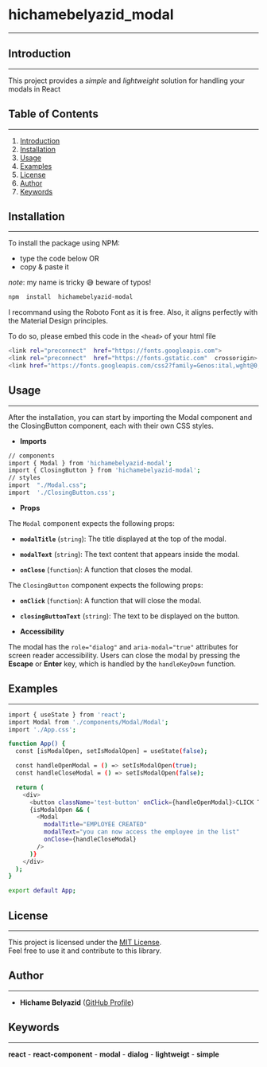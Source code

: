 #  **hichamebelyazid_modal**
---
## Introduction
---
This project provides a _simple_ and _lightweight_ solution for handling your modals in React
## Table of Contents
---
1. [Introduction](#introduction)
3. [Installation](#installation)
4. [Usage](#usage)
5. [Examples](#examples)
6. [License](#license)
7. [Author](#author)
8. [Keywords](#keywords)

##  Installation
---
To install the package using NPM:
- type the code below
OR
- copy & paste it

_note_: my name is tricky :sweat_smile: beware of typos!

```bash
npm  install  hichamebelyazid-modal
```
I recommand using the Roboto Font as it is free. Also, it aligns perfectly with the Material Design principles.

To do so, please embed this code in the `<head>` of your html file

```bash
<link rel="preconnect"  href="https://fonts.googleapis.com">
<link rel="preconnect"  href="https://fonts.gstatic.com"  crossorigin>
<link href="https://fonts.googleapis.com/css2?family=Genos:ital,wght@0,100..900;1,100..900&family=Roboto:ital,wght@0,100;0,300;0,400;0,500;0,700;0,900;1,100;1,300;1,400;1,500;1,700;1,900&display=swap"  rel="stylesheet">
```

## Usage
---
After the installation, you can start by importing the Modal component and the ClosingButton component, each with their own CSS styles. 

- **Imports**
```bash 
// components
import { Modal } from 'hichamebelyazid-modal';
import { ClosingButton } from 'hichamebelyazid-modal';
// styles
import  "./Modal.css";
import  './ClosingButton.css';
```
- **Props**

The `Modal` component expects the following props:

-    **`modalTitle`** (`string`): The title displayed at the top of the modal.

-   **`modalText`** (`string`): The text content that appears inside the modal.

-   **`onClose`** (`function`): A function that closes the modal.

The `ClosingButton` component expects the following props:

-   **`onClick`** (`function`): A function that will close the modal.
-   **`closingButtonText`** (`string`): The text to be displayed on the button.

-  **Accessibility**

  The modal has the `role="dialog"` and `aria-modal="true"` attributes for screen reader accessibility.
 Users can close the modal by pressing the **Escape** or **Enter** key, which is handled by the `handleKeyDown` function.

## Examples
---
```bash
import { useState } from 'react';
import Modal from './components/Modal/Modal';
import './App.css';

function App() {
  const [isModalOpen, setIsModalOpen] = useState(false);

  const handleOpenModal = () => setIsModalOpen(true);
  const handleCloseModal = () => setIsModalOpen(false);

  return (
    <div>
      <button className='test-button' onClick={handleOpenModal}>CLICK TO TEST THE MODAL</button>
      {isModalOpen && (
        <Modal
          modalTitle="EMPLOYEE CREATED"
          modalText="you can now access the employee in the list"
          onClose={handleCloseModal}
        />
      )}
    </div>
  );
}

export default App;
```

## License
---
This project is licensed under the [MIT License](https://opensource.org/licenses/MIT).  
Feel free to use it and contribute to this library.

## Author
---
- **Hichame Belyazid** ([GitHub Profile](https://github.com/hichamecode/))

## Keywords
---
**react** - **react-component** - **modal** - **dialog** - **lightweigt** - **simple**


